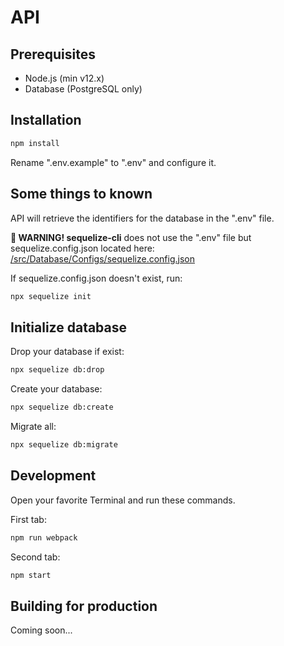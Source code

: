 # API

## Prerequisites

- Node.js (min v12.x)
- Database (PostgreSQL only)

## Installation
```bash
npm install
```

Rename ".env.example" to ".env" and configure it.

## Some things to known

API will retrieve the identifiers for the database in the ".env" file.

**🔴 WARNING! sequelize-cli** does not use the ".env" file but sequelize.config.json located here: [/src/Database/Configs/sequelize.config.json](/src/Database/Configs/sequelize.config.json)

If sequelize.config.json doesn't exist, run:
```sh
npx sequelize init
```

## Initialize database

Drop your database if exist:
```sh
npx sequelize db:drop
```

Create your database:
```sh
npx sequelize db:create
```

Migrate all:
```sh
npx sequelize db:migrate
```

## Development

Open your favorite Terminal and run these commands.

First tab:
```sh
npm run webpack
``` 
Second tab:
```sh
npm start
```

## Building for production
Coming soon...

